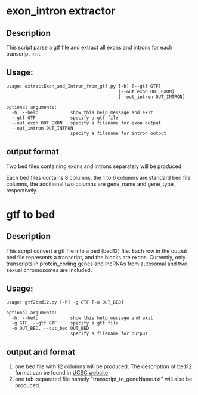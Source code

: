 # exon_intron extractor

## Description
This script parse a gtf file and extract all exons and introns for each transcript in it.

## Usage:
```
usage: extractExon_and_Intron_from_gtf.py [-h] [--gtf GTF]
                                          [--out_exon OUT_EXON]
                                          [--out_intron OUT_INTRON]

optional arguments:
  -h, --help            show this help message and exit
  --gtf GTF             specify a gtf file
  --out_exon OUT_EXON   specify a filename for exon output
  --out_intron OUT_INTRON
                        specify a filename for intron output
```

## output format
Two bed files containing exons and introns separately will be produced.

Each bed files contains 8 columns, the 1 to 6 columns are standard bed file columns,
the additional two columns are gene_name and gene_type, respectively.


# gtf to bed
## Description
This script convert a gtf file into a bed (bed12) file. Each row in the output bed file represents a transcript, 
and the blocks are exons. Currently, only transcripts in protein_coding genes and lncRNAs from autosomal and two sexual chromosomes are included.

## Usage:
```
usage: gtf2bed12.py [-h] -g GTF [-o OUT_BED]

optional arguments:
  -h, --help            show this help message and exit
  -g GTF, --gtf GTF     specify a gtf file
  -o OUT_BED, --out_bed OUT_BED
                        specify a filename for output
```

## output and format
1. one bed file with 12 columns will be produced. The description of bed12 format can be found in [UCSC website](https://genome.ucsc.edu/FAQ/FAQformat.html#format1).
2. one tab-separated file namely "transcript_to_geneName.txt" will also be produced.

